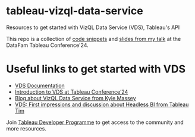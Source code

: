 # tableau-vizql-data-service
Resources to get started with VizQL Data Service (VDS), Tableau's API

This repo is a collection of [code snippets](https://github.com/anyalitica/tableau-vizql-data-service/blob/main/python) and [slides from my talk](https://github.com/anyalitica/tableau-vizql-data-service/blob/main/slides) at the DataFam Tableau Conference'24.

# Useful links to get started with VDS

 - [VDS Documentation](https://help.tableau.com/current/api/vizql-data-service/en-us/docs/whats_new.html)
 - [Introduction to VDS at Tableau Conference’24](https://www.salesforce.com/plus/experience/tableau_conference_2024/series/learning_at_tableau_conference_2024/episode/episode-s1e11)
 - [Blog about VizQL Data Service from Kyle Massey](https://kylejmassey.com/vizql-data-service-from-tableau-use-your-data-your-way/)
 - [VDS: First impressions and discussion about Headless BI from Tableau Tim](https://www.youtube.com/watch?v=rgj2zyGRz7s&t=2s)

Join [Tableau Developer Programme](www.tableau.com/developer) to get access to the community and more resources.